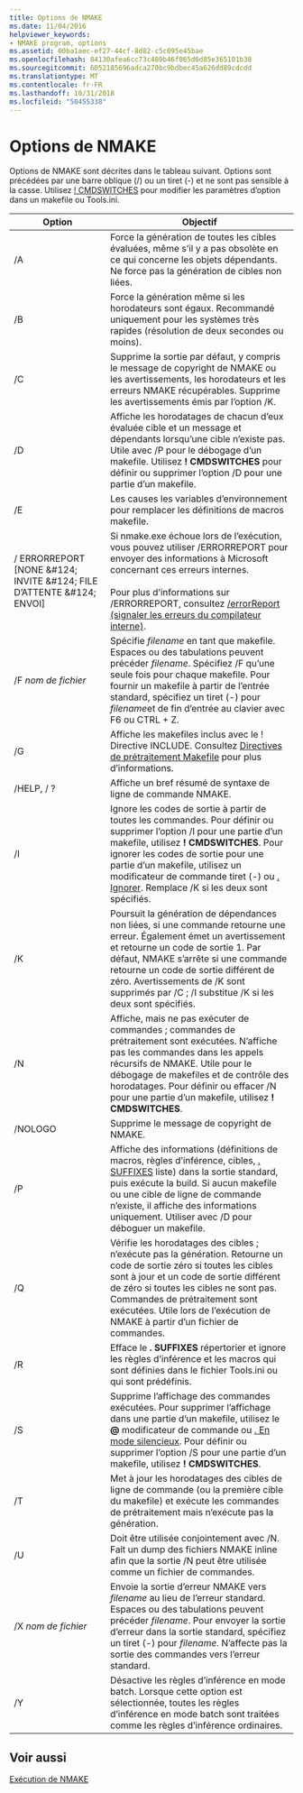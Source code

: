 ```yaml
---
title: Options de NMAKE
ms.date: 11/04/2016
helpviewer_keywords:
- NMAKE program, options
ms.assetid: 00ba1aec-ef27-44cf-8d82-c5c095e45bae
ms.openlocfilehash: 84130afea6cc73c480b46f065d6d85e365101b38
ms.sourcegitcommit: 6052185696adca270bc9bdbec45a626dd89cdcdd
ms.translationtype: MT
ms.contentlocale: fr-FR
ms.lasthandoff: 10/31/2018
ms.locfileid: "50455338"
---
```

# <a name="nmake-options"></a>Options de NMAKE

Options de NMAKE sont décrites dans le tableau suivant. Options sont précédées par une barre oblique (/) ou un tiret (-) et ne sont pas sensible à la casse. Utilisez [! CMDSWITCHES](../build/makefile-preprocessing-directives.md) pour modifier les paramètres d’option dans un makefile ou Tools.ini.

|Option|Objectif|
|------------|-------------|
|/A|Force la génération de toutes les cibles évaluées, même s’il y a pas obsolète en ce qui concerne les objets dépendants. Ne force pas la génération de cibles non liées.|
|/B|Force la génération même si les horodateurs sont égaux. Recommandé uniquement pour les systèmes très rapides (résolution de deux secondes ou moins).|
|/C|Supprime la sortie par défaut, y compris le message de copyright de NMAKE ou les avertissements, les horodateurs et les erreurs NMAKE récupérables. Supprime les avertissements émis par l’option /K.|
|/D|Affiche les horodatages de chacun d’eux évaluée cible et un message et dépendants lorsqu’une cible n’existe pas. Utile avec /P pour le débogage d’un makefile. Utilisez **! CMDSWITCHES** pour définir ou supprimer l’option /D pour une partie d’un makefile.|
|/E|Les causes les variables d’environnement pour remplacer les définitions de macros makefile.|
|/ ERRORREPORT [NONE &AMP;#124; INVITE &AMP;#124; FILE D’ATTENTE &AMP;#124; ENVOI]|Si nmake.exe échoue lors de l’exécution, vous pouvez utiliser /ERRORREPORT pour envoyer des informations à Microsoft concernant ces erreurs internes.<br /><br /> Pour plus d’informations sur /ERRORREPORT, consultez [/errorReport (signaler les erreurs du compilateur interne)](../build/reference/errorreport-report-internal-compiler-errors.md).|
|/F *nom de fichier*|Spécifie *filename* en tant que makefile. Espaces ou des tabulations peuvent précéder *filename*. Spécifiez /F qu’une seule fois pour chaque makefile. Pour fournir un makefile à partir de l’entrée standard, spécifiez un tiret (-) pour *filename*et de fin d’entrée au clavier avec F6 ou CTRL + Z.|
|/G|Affiche les makefiles inclus avec le ! Directive INCLUDE.  Consultez [Directives de prétraitement Makefile](../build/makefile-preprocessing-directives.md) pour plus d’informations.|
|/HELP, / ?|Affiche un bref résumé de syntaxe de ligne de commande NMAKE.|
|/I|Ignore les codes de sortie à partir de toutes les commandes. Pour définir ou supprimer l’option /I pour une partie d’un makefile, utilisez **! CMDSWITCHES**. Pour ignorer les codes de sortie pour une partie d’un makefile, utilisez un modificateur de commande tiret (-) ou [. Ignorer](../build/dot-directives.md). Remplace /K si les deux sont spécifiés.|
|/K|Poursuit la génération de dépendances non liées, si une commande retourne une erreur. Également émet un avertissement et retourne un code de sortie 1. Par défaut, NMAKE s’arrête si une commande retourne un code de sortie différent de zéro. Avertissements de /K sont supprimés par /C ; /I substitue /K si les deux sont spécifiés.|
|/N|Affiche, mais ne pas exécuter de commandes ; commandes de prétraitement sont exécutées. N’affiche pas les commandes dans les appels récursifs de NMAKE. Utile pour le débogage de makefiles et de contrôle des horodatages. Pour définir ou effacer /N pour une partie d’un makefile, utilisez **! CMDSWITCHES**.|
|/NOLOGO|Supprime le message de copyright de NMAKE.|
|/P|Affiche des informations (définitions de macros, règles d’inférence, cibles, [. SUFFIXES](../build/dot-directives.md) liste) dans la sortie standard, puis exécute la build. Si aucun makefile ou une cible de ligne de commande n’existe, il affiche des informations uniquement. Utiliser avec /D pour déboguer un makefile.|
|/Q|Vérifie les horodatages des cibles ; n’exécute pas la génération. Retourne un code de sortie zéro si toutes les cibles sont à jour et un code de sortie différent de zéro si toutes les cibles ne sont pas. Commandes de prétraitement sont exécutées. Utile lors de l’exécution de NMAKE à partir d’un fichier de commandes.|
|/R|Efface le **. SUFFIXES** répertorier et ignore les règles d’inférence et les macros qui sont définies dans le fichier Tools.ini ou qui sont prédéfinis.|
|/S|Supprime l’affichage des commandes exécutées. Pour supprimer l’affichage dans une partie d’un makefile, utilisez le **\@** modificateur de commande ou [. En mode silencieux](../build/dot-directives.md). Pour définir ou supprimer l’option /S pour une partie d’un makefile, utilisez **! CMDSWITCHES**.|
|/T|Met à jour les horodatages des cibles de ligne de commande (ou la première cible du makefile) et exécute les commandes de prétraitement mais n’exécute pas la génération.|
|/U|Doit être utilisée conjointement avec /N. Fait un dump des fichiers NMAKE inline afin que la sortie /N peut être utilisée comme un fichier de commandes.|
|/X *nom de fichier*|Envoie la sortie d’erreur NMAKE vers *filename* au lieu de l’erreur standard. Espaces ou des tabulations peuvent précéder *filename*. Pour envoyer la sortie d’erreur dans la sortie standard, spécifiez un tiret (-) pour *filename*. N’affecte pas la sortie des commandes vers l’erreur standard.|
|/Y|Désactive les règles d’inférence en mode batch. Lorsque cette option est sélectionnée, toutes les règles d’inférence en mode batch sont traitées comme les règles d’inférence ordinaires.|

## <a name="see-also"></a>Voir aussi

[Exécution de NMAKE](../build/running-nmake.md)

